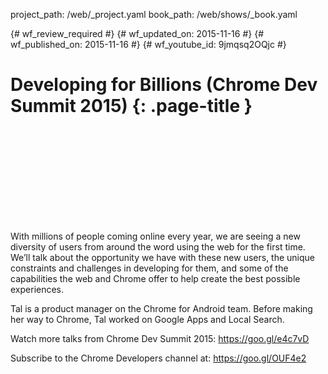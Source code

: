 project_path: /web/_project.yaml
book_path: /web/shows/_book.yaml

{# wf_review_required #}
{# wf_updated_on: 2015-11-16 #}
{# wf_published_on: 2015-11-16 #}
{# wf_youtube_id: 9jmqsq2OQjc #}

# Developing for Billions (Chrome Dev Summit 2015) {: .page-title }


<div class="video-wrapper">
  <iframe class="devsite-embedded-youtube-video" data-video-id="9jmqsq2OQjc"
          data-autohide="1" data-showinfo="0" frameborder="0" allowfullscreen>
  </iframe>
</div>


With millions of people coming online every year, we are seeing a new diversity of users from around the word using the web for the first time. We’ll talk about the opportunity we have with these new users, the unique constraints and challenges in developing for them, and some of the capabilities the web and Chrome offer to help create the best possible experiences.

Tal is a product manager on the Chrome for Android team. Before making her way to Chrome, Tal worked on Google Apps and Local Search.

Watch more talks from Chrome Dev Summit 2015: https://goo.gl/e4c7vD

Subscribe to the Chrome Developers channel at: https://goo.gl/OUF4e2
